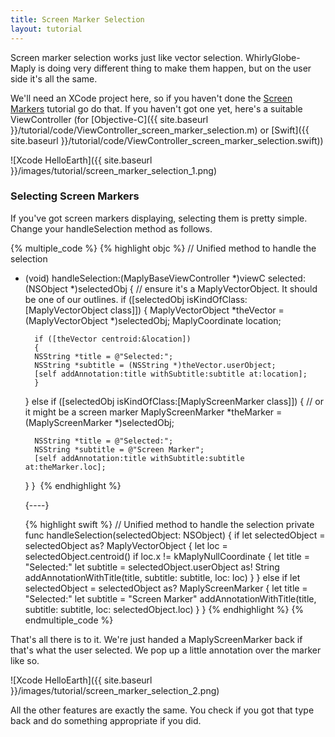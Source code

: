 ```yaml
---
title: Screen Marker Selection
layout: tutorial
---
```


Screen marker selection works just like vector selection.  WhirlyGlobe-Maply is doing very different thing to make them happen, but on the user side it's all the same.

We'll need an XCode project here, so if you haven't done the [Screen Markers](screen_markers.html) tutorial go do that.  If you haven't got one yet, here's a suitable ViewController (for [Objective-C]({{ site.baseurl }}/tutorial/code/ViewController_screen_marker_selection.m) or [Swift]({{ site.baseurl }}/tutorial/code/ViewController_screen_marker_selection.swift))

![Xcode HelloEarth]({{ site.baseurl }}/images/tutorial/screen_marker_selection_1.png)

### Selecting Screen Markers

If you've got screen markers displaying, selecting them is pretty simple.  Change your handleSelection method as follows.

{% multiple_code %}
  {% highlight objc %}
// Unified method to handle the selection
- (void) handleSelection:(MaplyBaseViewController *)viewC
         selected:(NSObject *)selectedObj
{
    // ensure it's a MaplyVectorObject. It should be one of our outlines.
    if ([selectedObj isKindOfClass:[MaplyVectorObject class]])
    {
        MaplyVectorObject *theVector = (MaplyVectorObject *)selectedObj;
        MaplyCoordinate location;

        if ([theVector centroid:&location])
        {
        NSString *title = @"Selected:";
        NSString *subtitle = (NSString *)theVector.userObject;
        [self addAnnotation:title withSubtitle:subtitle at:location];
        }
    } else if ([selectedObj isKindOfClass:[MaplyScreenMarker class]])
    {
        // or it might be a screen marker
        MaplyScreenMarker *theMarker = (MaplyScreenMarker *)selectedObj;

        NSString *title = @"Selected:";
        NSString *subtitle = @"Screen Marker";
        [self addAnnotation:title withSubtitle:subtitle at:theMarker.loc];
    }
}
­  {% endhighlight %}

  {----}

  {% highlight swift %}
// Unified method to handle the selection
private func handleSelection(selectedObject: NSObject) {
    if let selectedObject = selectedObject as? MaplyVectorObject {
        let loc = selectedObject.centroid()
        if loc.x != kMaplyNullCoordinate {
            let title = "Selected:"
            let subtitle = selectedObject.userObject as! String
            addAnnotationWithTitle(title, subtitle: subtitle, loc: loc)
        }
    }
    else if let selectedObject = selectedObject as? MaplyScreenMarker {
        let title = "Selected:"
        let subtitle = "Screen Marker"
        addAnnotationWithTitle(title, subtitle: subtitle, loc: selectedObject.loc)
    }
}
  {% endhighlight %}
{% endmultiple_code %}

That's all there is to it.  We're just handed a MaplyScreenMarker back if that's what the user selected.  We pop up a little annotation over the marker like so.

![Xcode HelloEarth]({{ site.baseurl }}/images/tutorial/screen_marker_selection_2.png)

All the other features are exactly the same.  You check if you got that type back and do something appropriate if you did.

